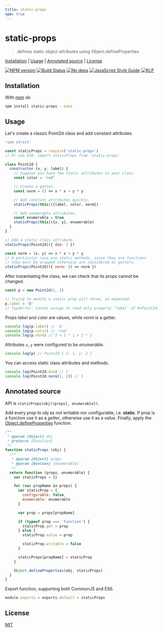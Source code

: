 ```yaml
---
title: static-props
npm: true
---
```

# static-props

> defines static object attributes using Object.defineProperties

[Installation](#installation) |
[Usage](#usage) |
[Annotated source](#annotated-source) |
[License](#license)

[![NPM version](https://badge.fury.io/js/static-props.svg)](http://badge.fury.io/js/static-props)
[![Build Status](https://travis-ci.org/fibo/static-props.svg?branch=master)](https://travis-ci.org/fibo/static-props?branch=master)
[![No deps](https://img.shields.io/badge/dependencies-none-green.svg)](https://github.com/fibo/strict-mode)
[![JavaScript Style Guide](https://img.shields.io/badge/code_style-standard-brightgreen.svg)](https://standardjs.com)
[![KLP](https://img.shields.io/badge/kiss-literate-orange.svg)](http://g14n.info/kiss-literate-programming)

## Installation

With [npm](https://npmjs.org/) do

```bash
npm install static-props --save
```

## Usage

Let's create a classic Point2d class and add constant attributes.

```js
'use strict'

const staticProps = require('static-props')
// Or use ES6: import staticProps from 'static-props'

class Point2d {
  constructor (x, y, label) {
    // Suppose you have few static attributes in your class.
    const color = 'red'

    // Create a getter.
    const norm = () => x * x + y * y

    // Add constant attributes quickly.
    staticProps(this)({label, color, norm})

    // Add enumerable attributes.
    const enumerable = true
    staticProps(this)({x, y}, enumerable)
  }
}

// Add a static class attribute.
staticProps(Point2d)({ dim: 2 })

const norm = (x, y) => x * x + y * y
// A particular case are static methods, since they are functions
// they must be wrapped otherwise are considered as getters.
staticProps(Point2d)({ norm: () => norm })
```

After instantiating the class, we can check that its props cannot be changed.

```js
const p = new Point2d(1, 2)

// Trying to modify a static prop will throw, as expected.
p.label = 'B'
// TypeError: Cannot assign to read only property 'label' of #<Point2d>
```

Props *label* and *color* are values, while *norm* is a getter.

```js
console.log(p.label) // 'A'
console.log(p.color) // 'red'
console.log(p.norm) // 5 = 1 * 1 + 2 * 2
```

Attributes `x`, `y` were configured to be *enumerable*.

```js
console.log(p) // Point2d { x: 1, y: 2 }
```

You can access static class attributes and methods.

```js
console.log(Point2d.dim) // 2
console.log(Point2d.norm(1, 2)) // 5
```

## Annotated source

API is `staticProps(obj)(props[, enumerable])`.

Add every *prop* to *obj* as not writable nor configurable, i.e. **static**.
If prop is a function use it as a *getter*, otherwise use it as a *value*.
Finally, apply the [Object.defineProperties](https://developer.mozilla.org/it/docs/Web/JavaScript/Reference/Global_Objects/Object/defineProperties) function.

```javascript
/**
 * @param {Object} obj
 * @returns {Function}
 */
function staticProps (obj) {
  /**
   * @param {Object} props
   * @param {Boolean} [enumerable]
   */
  return function (props, enumerable) {
    var staticProps = {}

    for (var propName in props) {
      var staticProp = {
        configurable: false,
        enumerable: enumerable
      }

      var prop = props[propName]

      if (typeof prop === 'function') {
        staticProp.get = prop
      } else {
        staticProp.value = prop

        staticProp.writable = false
      }

      staticProps[propName] = staticProp
    }

    Object.defineProperties(obj, staticProps)
  }
}
```

Export function, supporting both CommonJS and ES6.

```javascript
module.exports = exports.default = staticProps
```

## License

[MIT](http://g14n.info/mit-license)
